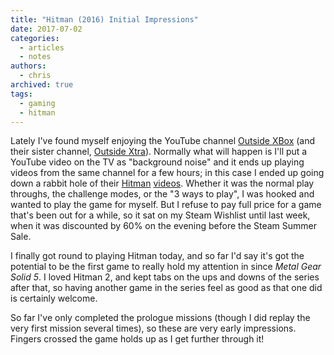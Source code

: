 ```yaml
---
title: "Hitman (2016) Initial Impressions"
date: 2017-07-02
categories:
  - articles
  - notes
authors:
  - chris
archived: true
tags:
  - gaming
  - hitman
---
```


Lately I've found myself enjoying the YouTube channel [Outside XBox](https://www.youtube.com/user/outsidexbox) (and their sister channel, [Outside Xtra](https://www.youtube.com/channel/UCjf6YzmyaKi8880IXMJ5kGA)). Normally what will happen is I'll put a YouTube video on the TV as "background noise" and it ends up playing videos from the same channel for a few hours; in this case I ended up going down a rabbit hole of their [Hitman](http://store.steampowered.com/app/236870/HITMAN/) [videos](https://www.youtube.com/playlist?list=PL_WcVABbXAhCCavvVIhwu5Fl2PKiXPWwP). Whether it was the normal play throughs, the challenge modes, or the "3 ways to play", I was hooked and wanted to play the game for myself. But I refuse to pay full price for a game that's been out for a while, so it sat on my Steam Wishlist until last week, when it was discounted by 60% on the evening before the Steam Summer Sale.

I finally got round to playing Hitman today, and so far I'd say it's got the potential to be the first game to really hold my attention in since _Metal Gear Solid 5_. I loved Hitman 2, and kept tabs on the ups and downs of the series after that, so having another game in the series feel as good as that one did is certainly welcome.

So far I've only completed the prologue missions (though I did replay the very first mission several times), so these are very early impressions. Fingers crossed the game holds up as I get further through it!
